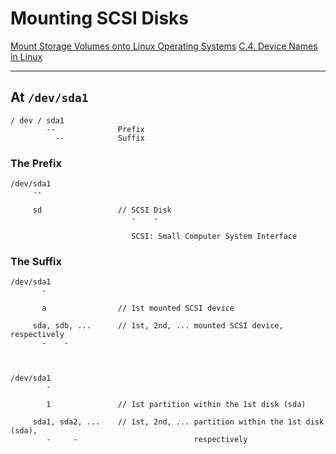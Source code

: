 # Mounting SCSI Disks

[Mount Storage Volumes onto Linux Operating Systems](https://levelup.gitconnected.com/mount-storage-volumes-onto-linux-operating-systems-24283d9a676e)
[C.4. Device Names in Linux](https://help.ubuntu.com/lts/installation-guide/armhf/apcs04.html#:~:text=The%20partitions%20on%20each%20SCSI,disk%20drive%20in%20your%20system.)

---

## At `/dev/sda1`

```
/ dev / sda1
        --              Prefix
          --            Suffix
```

### The Prefix

```
/dev/sda1
     --

     sd                 // SCSI Disk
                           -    -

                           SCSI: Small Computer System Interface
```

### The Suffix

```
/dev/sda1
       -

	   a                // 1st mounted SCSI device

     sda, sdb, ...      // 1st, 2nd, ... mounted SCSI device, respectively
       -    -



/dev/sda1
        -

        1               // 1st partition within the 1st disk (sda)

     sda1, sda2, ...    // 1st, 2nd, ... partition within the 1st disk (sda),
        -     -                          respectively
```

